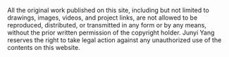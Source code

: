 All the original work published on this site, including but not limited to drawings, images, videos, and project links, are not allowed to be reproduced, distributed, or transmitted in any form or by any means, without the prior written permission of the copyright holder. Junyi Yang reserves the right to take legal action against any unauthorized use of the contents on this website.
